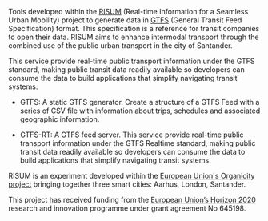 Tools developed within the [RISUM](https://risum.altergeosistemas.com/) (Real-time Information for a Seamless Urban Mobility) project to generate data in [GTFS](https://developers.google.com/transit/gtfs/) (General Transit Feed Specification) format. This specification is a reference for transit companies to open their data. RISUM aims to enhance intermodal transport through the combined use of the public urban transport in the city of Santander.

This service provide real-time public transport information under the GTFS standard, making public transit data readily available so developers can consume the data to build applications that simplify navigating transit systems.

- GTFS: A static GTFS generator. Create a structure of a GTFS Feed with a series of CSV file with information about trips, schedules and associated geographic information.

- GTFS-RT: A GTFS feed server. This service provide real-time public transport information under the GTFS Realtime standard, making public transit data readily available so developers can consume the data to build applications that simplify navigating transit systems.


RISUM is an experiment developed within the [European Union's Organicity project](http://organicity.eu/) bringing together three smart cities: Aarhus, London, Santander.

This project has received funding from the [European Union’s Horizon 2020](https://ec.europa.eu/programmes/horizon2020/) research and innovation programme under grant agreement No 645198.
